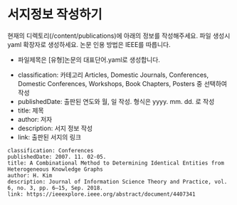 # 서지정보 작성하기

현재의 디렉토리(/content/publications)에 아래의 정보를 작성해주세요. 파일 생성시 yaml 확장자로 생성하세요. 논문 인용 방법은 IEEE를 따릅니다.

- 파일제목은 [유형]논문의 대표단어.yaml로 생성합니다.

* classification: 카테고리 Articles, Domestic Journals, Conferences, Domestic Conferences, Workshops, Book Chapters, Posters 중 선택하여 작성
* publishedDate: 출판된 연도와 월, 일 작성. 형식은 yyyy. mm. dd. 로 작성
* title: 제목
* author: 저자
* description: 서지 정보 작성
* link: 출판된 서지의 링크

```[yaml]
classification: Conferences
publishedDate: 2007. 11. 02-05.
title: A Combinational Method to Determining Identical Entities from Heterogeneous Knowledge Graphs 
author: H. Kim
description: Journal of Information Science Theory and Practice, vol. 6, no. 3, pp. 6–15, Sep. 2018.
link: https://ieeexplore.ieee.org/abstract/document/4407341
```
